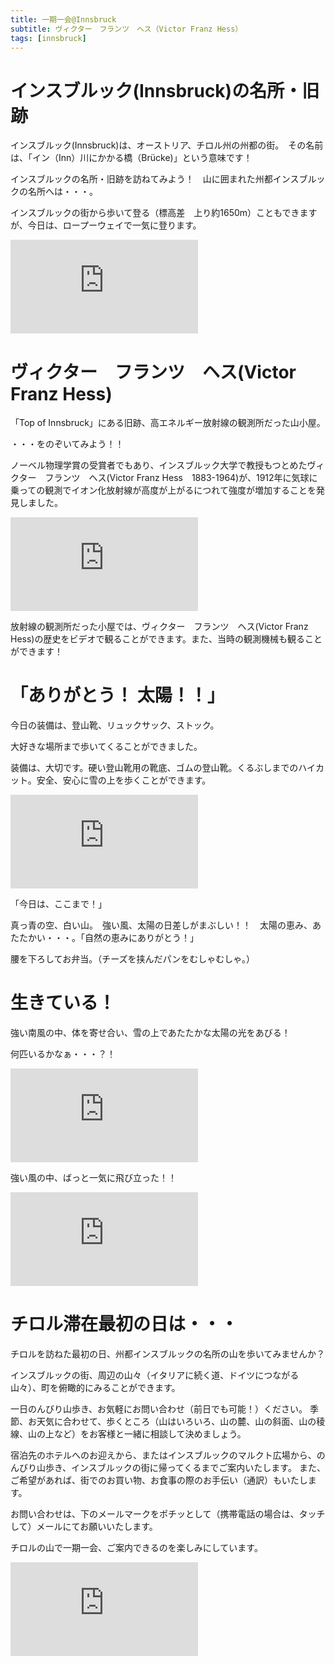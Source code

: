 ```yaml
---
title: 一期一会@Innsbruck
subtitle: ヴィクター　フランツ　ヘス（Victor Franz Hess）
tags: [innsbruck]
---
```


# インスブルック(Innsbruck)の名所・旧跡

インスブルック(Innsbruck)は、オーストリア、チロル州の州都の街。　その名前は、「イン（Inn）川にかかる橋（Brücke)」という意味です！

インスブルックの名所・旧跡を訪ねてみよう！　山に囲まれた州都インスブルックの名所へは・・・。

インスブルックの街から歩いて登る（標高差　上り約1650m）こともできますが、今日は、ロープーウェイで一気に登ります。

![20241125nordkettebahn](https://piwigo.schickl.de/i.php?/upload/2024/11/26/20241126052148-b41514e0-me.jpg)


# ヴィクター　フランツ　ヘス(Victor Franz Hess)

「Top of Innsbruck」にある旧跡、高エネルギー放射線の観測所だった山小屋。

・・・をのぞいてみよう！！

ノーベル物理学賞の受賞者でもあり、インスブルック大学で教授もつとめたヴィクター　フランツ　ヘス(Victor Franz Hess　1883-1964)が、1912年に気球に乗っての観測でイオン化放射線が高度が上がるにつれて強度が増加することを発見しました。

![20241125viktorfranzhess](https://piwigo.schickl.de/i.php?/upload/2024/11/26/20241126053211-1d56e14c-me.jpg)

放射線の観測所だった小屋では、ヴィクター　フランツ　ヘス(Victor Franz Hess)の歴史をビデオで観ることができます。また、当時の観測機械も観ることができます！


# 「ありがとう！ 太陽！！」

今日の装備は、登山靴、リュックサック、ストック。

大好きな場所まで歩いてくることができました。

装備は、大切です。硬い登山靴用の靴底、ゴムの登山靴。くるぶしまでのハイカット。安全、安心に雪の上を歩くことができます。

![20241125gleirschscharte](https://piwigo.schickl.de/i.php?/upload/2024/11/26/20241126053525-093ada30-me.jpg)

「今日は、ここまで！」

真っ青の空、白い山。　強い風、太陽の日差しがまぶしい！！　太陽の恵み、あたたかい・・・。「自然の恵みにありがとう！」

腰を下ろしてお弁当。（チーズを挟んだパンをむしゃむしゃ。）


# 生きている！

強い南風の中、体を寄せ合い、雪の上であたたかな太陽の光をあびる！

何匹いるかなぁ・・・？！

![20241125gemse](https://piwigo.schickl.de/i.php?/upload/2024/11/26/20241126053823-d03b1a7f-me.jpg)

強い風の中、ばっと一気に飛び立った！！

![20241125alpendole](https://piwigo.schickl.de/i.php?/upload/2024/11/26/20241126054321-fc57904b-me.jpg)


# チロル滞在最初の日は・・・

チロルを訪ねた最初の日、州都インスブルックの名所の山を歩いてみませんか？

インスブルックの街、周辺の山々（イタリアに続く道、ドイツにつながる山々）、町を俯瞰的にみることができます。

一日のんびり山歩き、お気軽にお問い合わせ（前日でも可能！）ください。
季節、お天気に合わせて、歩くところ（山はいろいろ、山の麓、山の斜面、山の稜線、山の上など）をお客様と一緒に相談して決めましょう。

宿泊先のホテルへのお迎えから、またはインスブルックのマルクト広場から、のんびり山歩き、インスブルックの街に帰ってくるまでご案内いたします。
また、ご希望があれば、街でのお買い物、お食事の際のお手伝い（通訳）もいたします。

お問い合わせは、下のメールマークをポチッとして（携帯電話の場合は、タッチして）メールにてお願いいたします。

チロルの山で一期一会、ご案内できるのを楽しみにしています。

![20241125gemse](https://piwigo.schickl.de/i.php?/upload/2024/11/26/20241126054017-40a649c3-me.jpg)

